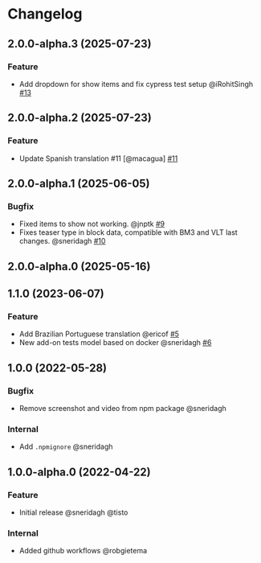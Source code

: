 # Changelog

<!-- You should *NOT* be adding new change log entries to this file.
     You should create a file in the news directory instead.
     For helpful instructions, please see:
     https://6.docs.plone.org/volto/developer-guidelines/contributing.html#create-a-pull-request
-->

<!-- towncrier release notes start -->

## 2.0.0-alpha.3 (2025-07-23)

### Feature

- Add dropdown for show items and fix cypress test setup @iRohitSingh [#13](https://github.com/kitconcept/volto-carousel-block/issue/13)

## 2.0.0-alpha.2 (2025-07-23)

### Feature

- Update Spanish translation #11 [@macagua] [#11](https://github.com/kitconcept/volto-carousel-block/issue/11)

## 2.0.0-alpha.1 (2025-06-05)

### Bugfix

- Fixed items to show not working. @jnptk [#9](https://github.com/kitconcept/volto-carousel-block/issue/9)
- Fixes teaser type in block data, compatible with BM3 and VLT last changes. @sneridagh [#10](https://github.com/kitconcept/volto-carousel-block/issue/10)

## 2.0.0-alpha.0 (2025-05-16)

## 1.1.0 (2023-06-07)

### Feature

- Add Brazilian Portuguese translation @ericof [#5](https://github.com/kitconcept/volto-carousel-block/pull/5)
- New add-on tests model based on docker @sneridagh [#6](https://github.com/kitconcept/volto-carousel-block/pull/6)

## 1.0.0 (2022-05-28)

### Bugfix

- Remove screenshot and video from npm package @sneridagh

### Internal

- Add `.npmignore` @sneridagh

## 1.0.0-alpha.0 (2022-04-22)

### Feature

- Initial release @sneridagh @tisto

### Internal

- Added github workflows @robgietema

